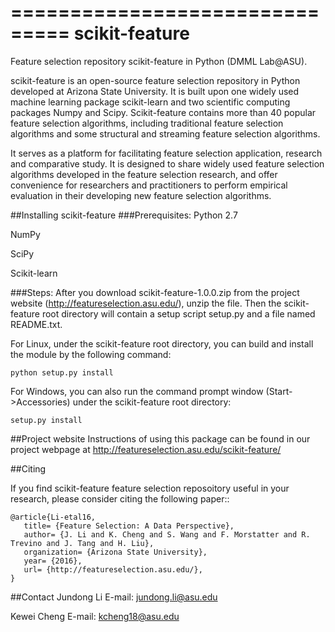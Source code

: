 ===============================
scikit-feature
===============================
Feature selection repository scikit-feature in Python (DMML Lab@ASU). 

scikit-feature is an open-source feature selection repository in Python developed at Arizona State University. It is built upon one widely used machine learning package scikit-learn and two scientific computing packages Numpy and Scipy. Scikit-feature contains more than 40 popular feature selection algorithms, including traditional feature selection algorithms and some structural and streaming feature selection algorithms. 

It serves as a platform for facilitating feature selection application, research and comparative study. It is designed to share widely used feature selection algorithms developed in the feature selection research, and offer convenience for researchers and practitioners to perform empirical evaluation in their developing new feature selection algorithms.

##Installing scikit-feature
###Prerequisites:
Python 2.7

NumPy

SciPy

Scikit-learn

###Steps:
After you download scikit-feature-1.0.0.zip from the project website (http://featureselection.asu.edu/), unzip the file. Then the scikit-feature root directory will contain a setup script setup.py and a file named README.txt.

For Linux, under the scikit-feature root directory, you can build and install the module by the following command:

    python setup.py install

For Windows, you can also run the command prompt window (Start->Accessories) under the scikit-feature root directory:

    setup.py install

##Project website
Instructions of using this package can be found in our project webpage at http://featureselection.asu.edu/scikit-feature/

##Citing

If you find scikit-feature feature selection reposoitory useful in your research, please consider citing the following paper::

    @article{Li-etal16,
       title= {Feature Selection: A Data Perspective},
       author= {J. Li and K. Cheng and S. Wang and F. Morstatter and R. Trevino and J. Tang and H. Liu},
       organization= {Arizona State University},
       year= {2016},
       url= {http://featureselection.asu.edu/},
    }
    
##Contact
Jundong Li
E-mail: jundong.li@asu.edu

Kewei Cheng
E-mail: kcheng18@asu.edu
